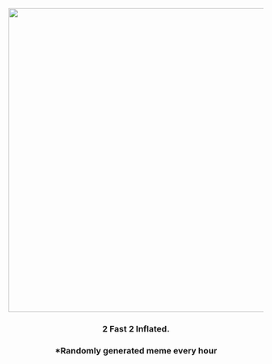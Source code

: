 <p align="center">
        <img src="https://i.redd.it/w0p0fufkbjm81.gif" width="600" height="600">
        </p>
        <h3 align="center">2 Fast 2 Inflated.</h3>
        <h3 align="center">*Randomly generated meme every hour</h3>
    